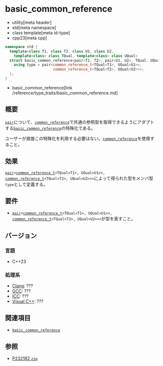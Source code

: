 # basic_common_reference
* utility[meta header]
* std[meta namespace]
* class template[meta id-type]
* cpp23[meta cpp]

```cpp
namespace std {
  template<class T1, class T2, class U1, class U2,
    template<class> class TQual, template<class> class UQual>
  struct basic_common_reference<pair<T1, T2>, pair<U1, U2>, TQual, UQual> {
    using type = pair<common_reference_t<TQual<T1>, UQual<U1>>,
                      common_reference_t<TQual<T2>, UQual<U2>>>;
  };
}
```
* basic_common_reference[link /reference/type_traits/basic_common_reference.md]

## 概要
[`pair`](../pair.md)について、[`common_reference`](/reference/type_traits/common_reference.md)で共通の参照型を取得できるようにアダプトする[`basic_common_reference`](/reference/type_traits/basic_common_reference.md)の特殊化である。

ユーザーが直接この特殊化を利用する必要はない。[`common_reference`](/reference/type_traits/common_reference.md)を使用すること。


## 効果
[`pair`](../pair.md)`<`[`common_reference_t`](/reference/type_traits/common_reference.md)`<TQual<T1>, UQual<U1>>,` [`common_reference_t`](/reference/type_traits/common_reference.md)`<TQual<T2>, UQual<U2>>>`によって得られた型をメンバ型`type`として定義する。


## 要件
- [`pair`](../pair.md)`<`[`common_reference_t`](/reference/type_traits/common_reference.md)`<TQual<T1>, UQual<U1>>,` [`common_reference_t`](/reference/type_traits/common_reference.md)`<TQual<T2>, UQual<U2>>>`が型を表すこと。


## バージョン
### 言語
- C++23

### 処理系
- [Clang](/implementation.md#clang): ???
- [GCC](/implementation.md#gcc): ???
- [ICC](/implementation.md#icc): ???
- [Visual C++](/implementation.md#visual_cpp): ???


## 関連項目
- [`basic_common_reference`](/reference/type_traits/basic_common_reference.md)


## 参照
- [P2321R2 `zip`](https://www.open-std.org/jtc1/sc22/wg21/docs/papers/2021/p2321r2.html)
